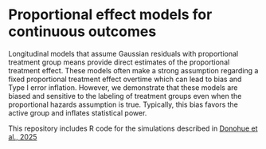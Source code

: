 # Proportional effect models for continuous outcomes

Longitudinal models that assume Gaussian residuals with proportional treatment group means provide direct estimates of the proportional treatment effect. These models often make a strong assumption regarding a fixed proportional treatment effect overtime which can lead to bias and Type I error inflation. However, we demonstrate that these models are biased and sensitive to the labeling of treatment groups even when the proportional hazards assumption is true. Typically, this bias favors the active group and inflates statistical power.

This repository includes R code for the simulations described in [Donohue et al., 2025](https://doi.org/10.48550/arXiv.2502.00214)